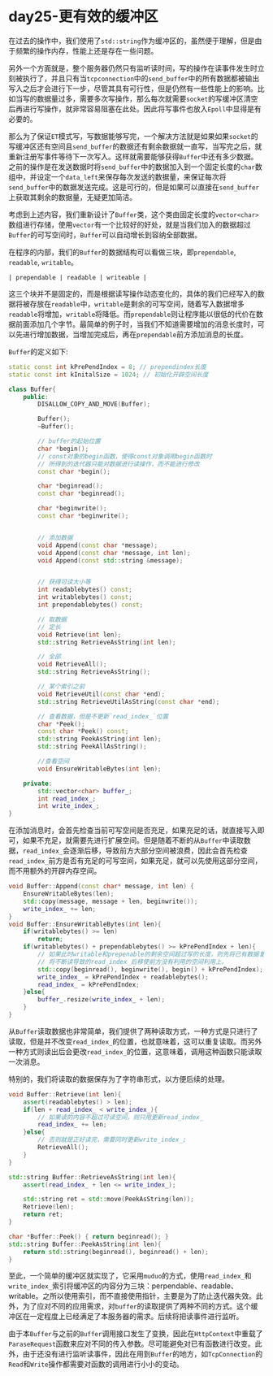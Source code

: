 # day25-更有效的缓冲区

在过去的操作中，我们使用了`std::string`作为缓冲区的，虽然便于理解，但是由于频繁的操作内存，性能上还是存在一些问题。

另外一个方面就是，整个服务器仍然只有监听读时间，写的操作在读事件发生时立刻被执行了，并且只有当`tcpconnection`中的`send_buffer`中的所有数据都被输出写入之后才会进行下一步，尽管其具有可行性，但是仍然有一些性能上的影响。比如当写的数据量过多，需要多次写操作，那么每次就需要`socket`的写缓冲区清空后再进行写操作，就非常容易阻塞在此处。因此将写事件也放入`Epoll`中显得是有必要的。

那么为了保证`ET`模式写，写数据能够写完，一个解决方法就是如果如果`socket`的写缓冲区还有空间且`send_buffer`的数据还有剩余数据就一直写，当写完之后，就重新注册写事件等待下一次写入。这样就需要能够获得`Buffer`中还有多少数据。之前的操作是在发送数据时将`send_buffer`中的数据加入到一个固定长度的`char`数组中，并设定一个`data_left`来保存每次发送的数据量，来保证每次将`send_buffer`中的数据发送完成。这是可行的，但是如果可以直接在`send_buffer`上获取其剩余的数据量，无疑更加简洁。

考虑到上述内容，我们重新设计了`Buffer`类，这个类由固定长度的`vector<char>`数组进行存储，使用`vector`有一个比较好的好处，就是当我们加入的数据超过`Buffer`的可写空间时，`Buffer`可以自动增长到容纳全部数据。

在程序的内部，我们的`Buffer`的数据结构可以看做三块，即`prependable`, `readable`, `writable`。

```shell
| prependable | readable | writeable |
```

这三个块并不是固定的，而是根据读写操作动态变化的，具体的我们已经写入的数据将被存放在`readable`中，`writable`是剩余的可写空间，随着写入数据增多`readable`将增加，`writable`将降低。而`prependable`则让程序能以很低的代价在数据前面添加几个字节。最简单的例子时，当我们不知道需要增加的消息长度时，可以先进行增加数据，当增加完成后，再在`prependable`前方添加消息的长度。


`Buffer`的定义如下:
```c++
static const int kPrePendIndex = 8; // prependindex长度
static const int kInitalSize = 1024; // 初始化开辟空间长度

class Buffer{
    public:
        DISALLOW_COPY_AND_MOVE(Buffer);

        Buffer();
        ~Buffer();

        // buffer的起始位置
        char *begin();
        // const对象的begin函数，使得const对象调用begin函数时
        // 所得到的迭代器只能对数据进行读操作，而不能进行修改
        const char *begin();

        char *beginread();
        const char *beginread();

        char *beginwrite();
        const char *beginwrite();


        // 添加数据
        void Append(const char *message);
        void Append(const char *message, int len);
        void Append(const std::string &message);


        // 获得可读大小等
        int readablebytes() const;
        int writablebytes() const;
        int prependablebytes() const;

        // 取数据
        // 定长
        void Retrieve(int len);
        std::string RetrieveAsString(int len);

        // 全部
        void RetrieveAll();
        std::string RetrieveAsString();

        // 某个索引之前
        void RetrieveUtil(const char *end);
        std::string RetrieveUtilAsString(const char *end);

        // 查看数据，但是不更新`read_index_`位置
        char *Peek();
        const char *Peek() const;
        std::string PeekAsString(int len);
        std::string PeekAllAsString();

        //查看空间
        void EnsureWritableBytes(int len);

    private:
        std::vector<char> buffer_;
        int read_index_;
        int write_index_;
}
```


在添加消息时，会首先检查当前可写空间是否充足，如果充足的话，就直接写入即可，如果不充足，就需要先进行扩展空间。但是随着不断的从`Buffer`中读取数据，`read_index_`会逐渐后移，导致前方大部分空间被浪费，因此会首先检查`read_index_`前方是否有充足的可写空间，如果充足，就可以先使用这部分空间，而不用额外的开辟内存空间。

```c++
void Buffer::Append(const char* message, int len) {
    EnsureWritableBytes(len);
    std::copy(message, message + len, beginwrite());
    write_index_ += len;
}
void Buffer::EnsureWritableBytes(int len){
    if(writablebytes() >= len)
        return;
    if(writablebytes() + prependablebytes() >= kPrePendIndex + len){
        // 如果此时writable和prepenable的剩余空间超过写的长度，则先将已有数据复制到初始位置，
        // 将不断读导致的read_index_后移使前方没有利用的空间利用上。
        std::copy(beginread(), beginwrite(), begin() + kPrePendIndex);
        write_index_ = kPrePendIndex + readablebytes();
        read_index_ = kPrePendIndex;
    }else{
        buffer_.resize(write_index_ + len);
    }
}
```

从`Buffer`读取数据也非常简单，我们提供了两种读取方式，一种方式是只进行了读取，但是并不改变`read_index_`的位置，也就意味着，这可以重复读取。而另外一种方式则读出后会更改`read_index_`的位置，这意味着，调用这种函数只能读取一次消息。

特别的，我们将读取的数据保存为了字符串形式，以方便后续的处理。

```c++
void Buffer::Retrieve(int len){
    assert(readablebytes() > len);
    if(len + read_index_ < write_index_){
        // 如果读的内容不超过可读空间，则只用更新read_index_
        read_index_ += len;
    }else{
        // 否则就是正好读完，需要同时更新write_index_;
        RetrieveAll();
    }
}

std::string Buffer::RetrieveAsString(int len){
    assert(read_index_ + len <= write_index_);

    std::string ret = std::move(PeekAsString(len));
    Retrieve(len);
    return ret;
}

char *Buffer::Peek() { return beginread(); }
std::string Buffer::PeekAsString(int len){
    return std::string(beginread(), beginread() + len);
}

```

至此，一个简单的缓冲区就实现了，它采用`muduo`的方式，使用`read_index_`和`write_index_`索引将缓冲区的内容分为三块：perpendable、readable、writable。之所以使用索引，而不直接使用指针，主要是为了防止迭代器失效。此外，为了应对不同的应用需求，对`buffer`的读取提供了两种不同的方式。这个缓冲区在一定程度上已经满足了本服务器的需求。后续将把读事件进行监听。

由于本`Buffer`与之前的`Buffer`调用接口发生了变换，因此在`HttpContext`中重载了`ParaseRequest`函数来应对不同的传入参数。尽可能避免对已有函数进行改变。此外，由于还没有进行监听读事件，因此在用到`Buffer`的地方，如`TcpConnection`的`Read`和`Write`操作都需要对函数的调用进行小小的变动。



